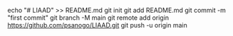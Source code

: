 echo "# LIAAD" >> README.md
git init
git add README.md
git commit -m "first commit"
git branch -M main
git remote add origin https://github.com/psanogo/LIAAD.git
git push -u origin main
